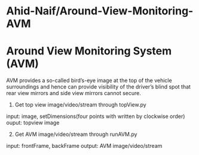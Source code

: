 # Ahid-Naif/Around-View-Monitoring-AVM


# Around View Monitoring System (AVM)

AVM provides a so-called bird’s-eye image at the top of the vehicle surroundings and hence can provide visibility of the driver’s blind spot that rear view mirrors and side view mirrors cannot secure.


1. Get top view image/video/stream through topView.py

input: image, setDimensions(four points with written by clockwise order)
ouput: topview image

2. Get AVM image/video/stream through runAVM.py

input: frontFrame, backFrame
output: AVM image/video/stream
